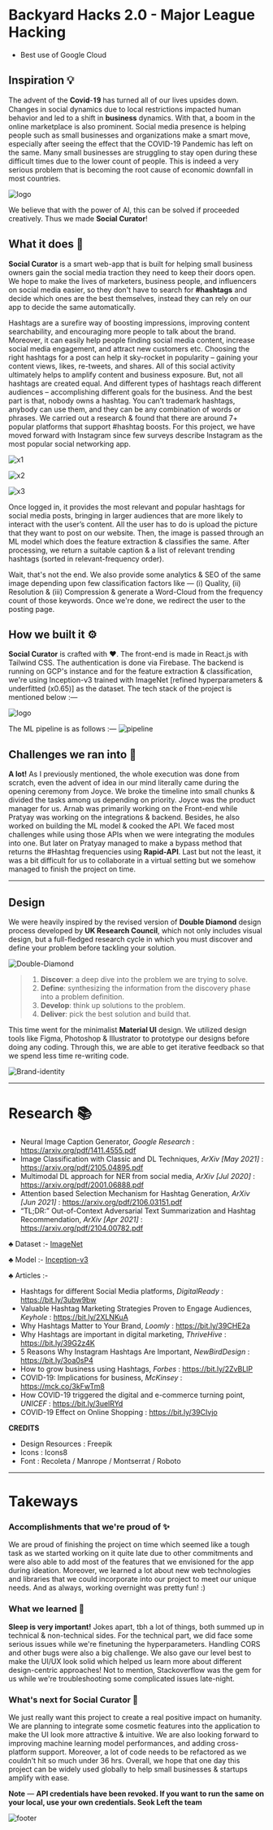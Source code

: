 # Backyard Hacks 2.0 - Major League Hacking
- Best use of Google Cloud

## Inspiration 💡
The advent of the 𝐂𝐨𝐯𝐢𝐝-𝟏𝟗 has turned all of our lives upsides down. Changes in social dynamics due to local restrictions impacted human behavior and led to a shift in **business** dynamics. With that, a boom in the online marketplace is also prominent. Social media presence is helping people such as small businesses and organizations make a smart move, especially after seeing the effect that the COVID-19 Pandemic has left on the same. Many small businesses are struggling to stay open during these difficult times due to the lower count of people. This is indeed a very serious problem that is becoming the root cause of economic downfall in most countries.

![logo](https://ipfs.infura.io/ipfs/QmWoEdX6YyDoNzLXYsNu79odw8QnUnu6qMXqrkUhUT6gmr)

We believe that with the power of AI, this can be solved if proceeded creatively. Thus we made **Social Curator**! 


## What it does 🤔
**Social Curator** is a smart web-app that is built for helping small business owners gain the social media traction they need to keep their doors open. We hope to make the lives of marketers, business people, and influencers on social media easier, so they don't have to search for **#hashtags** and decide which ones are the best themselves, instead they can rely on our app to decide the same automatically.

Hashtags are a surefire way of boosting impressions, improving content searchability, and encouraging more people to talk about the brand. Moreover, it can easily help people finding social media content, increase social media engagement, and attract new customers etc. Choosing the right hashtags for a post can help it sky-rocket in popularity – gaining your content views, likes, re-tweets, and shares. All of this social activity ultimately helps to amplify content and business exposure. But, not all hashtags are created equal. And different types of hashtags reach different audiences – accomplishing different goals for the business. And the best part is that, nobody owns a hashtag. You can’t trademark hashtags, anybody can use them, and they can be any combination of words or phrases. We carried out a research & found that there are around 7+ popular platforms that support #hashtag boosts. For this project, we have moved forward with Instagram since few surveys describe Instagram as the most popular social networking app.

![x1](https://ipfs.infura.io/ipfs/QmSEE2iHESQD5E6Tu9j4WHGyNTgrY5Ka3gWaWbFETSNrEi)

![x2](https://ipfs.infura.io/ipfs/QmZC1rZci4uZguxiPe4cjoyFWrKNm7ApgB9W5KKagYrnvA)

![x3](https://ipfs.infura.io/ipfs/QmULTpJsyJywQMMgmfMQGAWSfQrLYVbuARWSYDzPeG5nfd)

Once logged in, it provides the most relevant and popular hashtags for social media posts, bringing in larger audiences that are more likely to interact with the user’s content. All the user has to do is upload the picture that they want to post on our website. Then, the image is passed through an ML model which does the feature extraction & classifies the same. After processing, we return a suitable caption & a list of relevant trending hashtags (sorted in relevant-frequency order).

Wait, that's not the end. We also provide some analytics & SEO of the same image depending upon few classification factors like — (i) Quality, (ii) Resolution & (iii) Compression & generate a Word-Cloud from the frequency count of those keywords. Once we're done, we redirect the user to the posting page.


## How we built it ⚙️
**Social Curator** is crafted with ❤️. The front-end is made in React.js with Tailwind CSS. The authentication is done via Firebase. The backend is running on GCP's instance and for the feature extraction & classification, we're using Inception-v3 trained with ImageNet [refined hyperparameters & underfitted (x0.65)] as the dataset. The tech stack of the project is mentioned below :—

![logo](https://ipfs.infura.io/ipfs/QmecLLsGbUhvUWnP5SA1m58kVcK8wrZZfsrJsSxm9k1yHz)

The ML pipeline is as follows :—
![pipeline](https://ipfs.infura.io/ipfs/QmVyNT3PfmrBUKbMd1Bq7K6keVqqSxriQ5zupRA24JEnbe)


## Challenges we ran into 😤
**A lot!** As I previously mentioned, the whole execution was done from scratch, even the advent of idea in our mind literally came during the opening ceremony from Joyce. We broke the timeline into small chunks & divided the tasks among us depending on priority. Joyce was the product manager for us. Arnab was primarily working on the Front-end while Pratyay was working on the integrations & backend. Besides, he also worked on building the ML model & cooked the API. We faced most challenges while using those APIs when we were integrating the modules into one. But later on Pratyay managed to make a bypass method that returns the #Hashtag frequencies using **Rapid-API**. Last but not the least, it was a bit difficult for us to collaborate in a virtual setting but we somehow managed to finish the project on time.

---
## Design

We were heavily inspired by the revised version of **Double Diamond** design process developed by **UK Research Council**, which not only includes visual design, but a full-fledged research cycle in which you must discover and define your problem before tackling your solution.

![Double-Diamond](https://ipfs.infura.io/ipfs/Qmdy6iR3qoSRzrQrtRScVAdSmw9ECbmAXqE3mxMsU3AKNe)

> 1. **Discover**: a deep dive into the problem we are trying to solve.
> 2. **Define**: synthesizing the information from the discovery phase into a problem definition.
> 3. **Develop**: think up solutions to the problem.
> 4. **Deliver**: pick the best solution and build that.

This time went for the minimalist **Material UI** design. We utilized design tools like Figma,  Photoshop & Illustrator to prototype our designs before doing any coding. Through this, we are able to get iterative feedback so that we spend less time re-writing code.

![Brand-identity](https://ipfs.infura.io/ipfs/QmT3vyZYY2Aw6pX4o6hfCzzmW9Aw9RJ4udjfQmRZGCC2ee)

---
# Research 📚

- Neural Image Caption Generator, *Google Research* : https://arxiv.org/pdf/1411.4555.pdf
- Image Classification with Classic and DL Techniques, *ArXiv [May 2021]* : https://arxiv.org/pdf/2105.04895.pdf
- Multimodal DL approach for NER from social media, *ArXiv [Jul 2020]* : https://arxiv.org/pdf/2001.06888.pdf
- Attention based Selection Mechanism for Hashtag Generation, *ArXiv [Jun 2021]* : https://arxiv.org/pdf/2106.03151.pdf
- “TL;DR:” Out-of-Context Adversarial Text Summarization and Hashtag Recommendation, *ArXiv [Apr 2021]* : https://arxiv.org/pdf/2104.00782.pdf


♣ Dataset :- [ImageNet](https://www.image-net.org) 

♣ Model :- [Inception-v3](https://keras.io/api/applications/inceptionv3)

♣ Articles :-
- Hashtags for different Social Media platforms, *DigitalReady* : https://bit.ly/3ubw9bw
- Valuable Hashtag Marketing Strategies Proven to Engage Audiences, *Keyhole* : https://bit.ly/2XLNKuA
- Why Hashtags Matter to Your Brand, *Loomly* : https://bit.ly/39CHE2a
- Why Hashtags are important in digital marketing, *ThriveHive* : https://bit.ly/39G2z4K 
- 5 Reasons Why Instagram Hashtags Are Important, *NewBirdDesign* : https://bit.ly/3oa0sP4
- How to grow business using Hashtags, *Forbes* : https://bit.ly/2ZvBLlP
- COVID-19: Implications for business, *McKinsey* : https://mck.co/3kFwTm8
- How COVID-19 triggered the digital and e-commerce turning point, *UNICEF* : https://bit.ly/3uelRYd
- COVID-19 Effect on Online Shopping : https://bit.ly/39CIvjo

**CREDITS**
- Design Resources : Freepik
- Icons : Icons8
- Font : Recoleta / Manrope / Montserrat / Roboto

---
# Takeways
### Accomplishments that we're proud of ✨
We are proud of finishing the project on time which seemed like a tough task as we started working on it quite late due to other commitments and were also able to add most of the features that we envisioned for the app during ideation. Moreover, we learned a lot about new web technologies and libraries that we could incorporate into our project to meet our unique needs. And as always, working overnight was pretty fun! :)

### What we learned 🙌
**Sleep is very important!** Jokes apart, tbh a lot of things, both summed up in technical & non-technical sides. For the technical part, we did face some serious issues while we're finetuning the hyperparameters. Handling CORS and other bugs were also a big challenge. We also gave our level best to make the UI/UX look solid which helped us learn more about different design-centric approaches! Not to mention, Stackoverflow was the gem for us while we're troubleshooting some complicated issues late-night.

### What's next for Social Curator 🚀
We just really want this project to create a real positive impact on humanity. We are planning to integrate some cosmetic features into the application to make the UI look more attractive & intuitive. We are also looking forward to improving machine learning model performances, and adding cross-platform support. Moreover, a lot of code needs to be refactored as we couldn't hit so much under 36 hrs. Overall, we hope that one day this project can be widely used globally to help small businesses & startups amplify with ease.

**Note** — **API credentials have been revoked. If you want to run the same on your local, use your own credentials. Seok Left the team**

![footer](https://ipfs.infura.io/ipfs/QmRFfhA2i7yXTGfmBaQNpPh1GcezMFLhbTTMk2q813nLzj)
